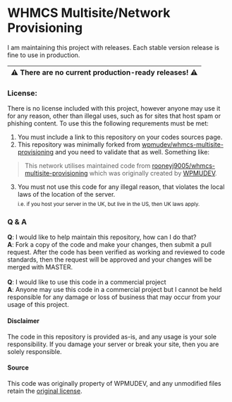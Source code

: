 # WHMCS Multisite/Network Provisioning
I am maintaining this project with releases. Each stable version release is fine to use in production.

| :warning: There are no current production-ready releases! :warning: |
| --- |

### License:
There is no license included with this project, however anyone may use it for any reason, other than illegal uses, such as for sites that host spam or phishing content. To use this the following requrements must be met:
 1. You must include a link to this repository on your codes sources page.
 2. This repository was minimally forked from [wpmudev/whmcs-multisite-provisioning](https://github.com/wpmudev/whmcs-multisite-provisioning) and you need to validate that as well. Something like:
> This network utilises maintained code from [rooneyj9005/whmcs-multisite-provisioning](https://github.com/rooneyj9005/whmcs-multisite-provisioning) which was originally created by [WPMUDEV](https://github.com/wpmudev/whmcs-multisite-provisioning).
 3. You must not use this code for any illegal reason, that violates the local laws of the location of the server.<br><sub>i.e. if you host your server in the UK, but live in the US, then UK laws apply.</sub>
 
 ### Q & A
  **Q**: I would like to help maintain this repository, how can I do that?<br>
  **A**: Fork a copy of the code and make your changes, then submit a pull request. After the code has been verified as working and reviewed to code standards, then the request will be approved and your changes will be merged with MASTER.
  <br><br>
  **Q**: I would like to use this code in a commercial project<br>
  **A**: Anyone may use this code in a commercial project but I cannot be held responsible for any damage or loss of business that may occur from your usage of this project.
  
#### Disclaimer
The code in this repository is provided as-is, and any usage is your sole responsibility. If you damage your server or break your site, then you are solely responsible.

#### Source
This code was originally property of WPMUDEV, and any unmodified files retain the [original license](https://choosealicense.com/licenses/gpl-2.0/).
